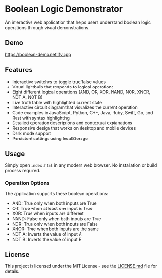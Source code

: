 # Boolean Logic Demonstrator

An interactive web application that helps users understand boolean logic operations through visual demonstrations.

## Demo

https://boolean-demo.netlify.app

## Features

- Interactive switches to toggle true/false values
- Visual lightbulb that responds to logical operations
- Eight different logical operations (AND, OR, XOR, NAND, NOR, XNOR, NOT A, NOT B)
- Live truth table with highlighted current state
- Interactive circuit diagram that visualizes the current operation
- Code examples in JavaScript, Python, C++, Java, Ruby, Swift, Go, and Rust with syntax highlighting
- Detailed operation descriptions and contextual explanations
- Responsive design that works on desktop and mobile devices
- Dark mode support
- Persistent settings using localStorage

## Usage

Simply open `index.html` in any modern web browser. No installation or build process required.

### Operation Options

The application supports these boolean operations:

- AND: True only when both inputs are True
- OR: True when at least one input is True
- XOR: True when inputs are different
- NAND: False only when both inputs are True
- NOR: True only when both inputs are False
- XNOR: True when both inputs are the same
- NOT A: Inverts the value of input A
- NOT B: Inverts the value of input B

## License

This project is licensed under the MIT License - see the [LICENSE.md](LICENSE.md) file for details.
